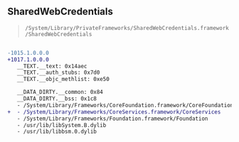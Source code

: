 ## SharedWebCredentials

> `/System/Library/PrivateFrameworks/SharedWebCredentials.framework/SharedWebCredentials`

```diff

-1015.1.0.0.0
+1017.1.0.0.0
   __TEXT.__text: 0x14aec
   __TEXT.__auth_stubs: 0x7d0
   __TEXT.__objc_methlist: 0xe50

   __DATA_DIRTY.__common: 0x84
   __DATA_DIRTY.__bss: 0x1c8
   - /System/Library/Frameworks/CoreFoundation.framework/CoreFoundation
+  - /System/Library/Frameworks/CoreServices.framework/CoreServices
   - /System/Library/Frameworks/Foundation.framework/Foundation
   - /usr/lib/libSystem.B.dylib
   - /usr/lib/libbsm.0.dylib

```

